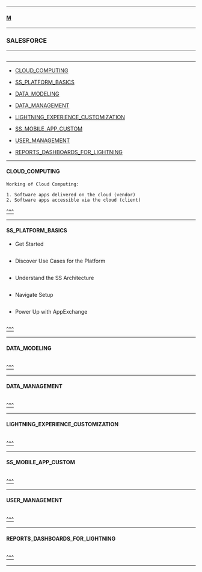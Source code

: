 
---

#### [M](https://github.com/ttltrk/TTT/blob/master/menu.md)

---

### SALESFORCE

---

```

```

---

* [CLOUD_COMPUTING](#CLOUD_COMPUTING)

* [SS_PLATFORM_BASICS](#SS_PLATFORM_BASICS)
* [DATA_MODELING](#DATA_MODELING)
* [DATA_MANAGEMENT](#DATA_MANAGEMENT)
* [LIGHTNING_EXPERIENCE_CUSTOMIZATION](#LIGHTNING_EXPERIENCE_CUSTOMIZATION)
* [SS_MOBILE_APP_CUSTOM](#SS_MOBILE_APP_CUSTOM)
* [USER_MANAGEMENT](#USER_MANAGEMENT)
* [REPORTS_DASHBOARDS_FOR_LIGHTNING](#REPORTS_DASHBOARDS_FOR_LIGHTNING)

---

#### CLOUD_COMPUTING

```
Working of Cloud Computing:

1. Software apps delivered on the cloud (vendor)
2. Software apps accessible via the cloud (client)
```

[^^^](#SALESFORCE)

---

#### SS_PLATFORM_BASICS

- Get Started

```

```

- Discover Use Cases for the Platform

```

```

- Understand the SS Architecture

```

```

- Navigate Setup

```

```

- Power Up with AppExchange

```

```

[^^^](#SALESFORCE)

---

#### DATA_MODELING

```

```

[^^^](#SALESFORCE)

---

#### DATA_MANAGEMENT

```

```

[^^^](#SALESFORCE)

---

#### LIGHTNING_EXPERIENCE_CUSTOMIZATION

```

```

[^^^](#SALESFORCE)

---

#### SS_MOBILE_APP_CUSTOM

```

```

[^^^](#SALESFORCE)

---

#### USER_MANAGEMENT

```

```

[^^^](#SALESFORCE)

---

#### REPORTS_DASHBOARDS_FOR_LIGHTNING

```

```

[^^^](#SALESFORCE)

---
